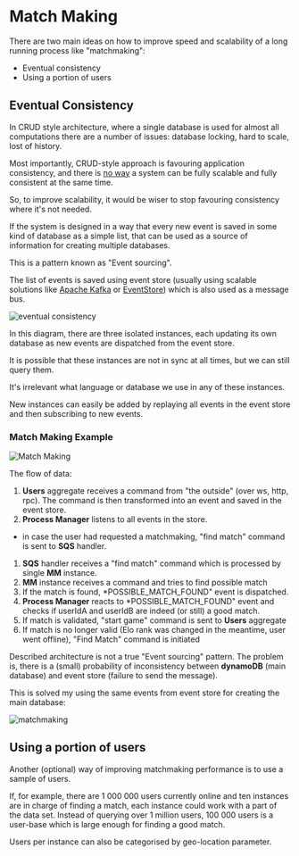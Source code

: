 # Match Making
There are two main ideas on how to improve speed and scalability of a long running process like "matchmaking":
- Eventual consistency
- Using a portion of users

## Eventual Consistency
In CRUD style architecture, where a single database is used for almost all computations there are a number of issues: database locking, hard to scale, lost of history.

Most importantly, CRUD-style approach is favouring application consistency,
and there is [no way](https://en.wikipedia.org/wiki/CAP_theorem) a system can be fully scalable and fully consistent at the same time.

So, to improve scalability, it would be wiser to stop favouring consistency where it's not needed.

If the system is designed in a way that every new event is saved in some kind of database as a simple list, that can be used as a source of information for creating multiple databases.

This is a pattern known as "Event sourcing".

The list of events is saved using event store (usually using scalable solutions like [Apache Kafka](https://kafka.apache.org/) or [EventStore](https://geteventstore.com/)) which is also used as a message bus.

![eventual consistency](https://cloud.githubusercontent.com/assets/1868852/25046843/f53e6c90-2133-11e7-93de-76f0b13b8c8b.png)

In this diagram, there are three isolated instances, each updating its own database as new events are dispatched from the event store.

It is possible that these instances are not in sync at all times, but we can still query them.

It's irrelevant what language or database we use in any of these instances.

New instances can easily be added by replaying all events in the event store and then subscribing to new events.

### Match Making Example
![Match Making](https://cloud.githubusercontent.com/assets/1868852/25047642/4333ffa6-2138-11e7-96be-5c7d2fda9585.png)

The flow of data:
1. **Users** aggregate receives a command from "the outside" (over ws, http, rpc). The command is then transformed into an event and saved in the event store.
1. **Process Manager** listens to all events in the store.
 - in case the user had requested a matchmaking, "find match" command is sent to **SQS** handler.
1. **SQS** handler receives a "find match" command which is processed by single **MM** instance.
1. **MM** instance receives a command and tries to find possible match
1. If the match is found, *POSSIBLE_MATCH_FOUND" event is dispatched.
1. **Process Manager** reacts to *POSSIBLE_MATCH_FOUND" event and checks if userIdA and userIdB are indeed (or still) a good match.
1. If match is validated, "start game" command is sent to **Users** aggregate
1. If match is no longer valid (Elo rank was changed in the meantime, user went offline), "Find Match" command is initiated

Described architecture is not a true "Event sourcing" pattern.
The problem is, there is a (small) probability of inconsistency between **dynamoDB** (main database) and event store (failure to send the message).

This is solved my using the same events from event store for creating the main database:

![matchmaking](https://cloud.githubusercontent.com/assets/1868852/25057349/50711352-216f-11e7-9b2b-069e9b568286.png)

## Using a portion of users
Another (optional) way of improving matchmaking performance is to use a sample of users.

If, for example, there are 1 000 000 users currently online and ten instances are in charge of finding a match,
each instance could work with a part of the data set.
Instead of querying over 1 million users, 100 000 users is a user-base which is large enough for finding a good match.

Users per instance can also be categorised by geo-location parameter.
